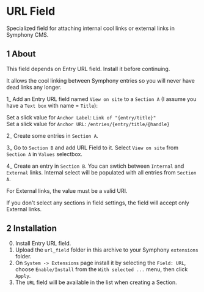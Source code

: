 URL Field
======================

Specialized field for attaching internal cool links or external links in Symphony CMS.


## 1 About ##

This field depends on Entry URL field. Install it before continuing.

It allows the cool linking between Symphony entries so you will never have dead links any longer.

1\_ Add an Entry URL field named `View on site` to a `Section A` (I assume you have a `Text box` with name = `Title`):

Set a slick value for `Anchor Label`: `Link of "{entry/title}"`<br />
Set a slick value for `Anchor URL`: `/entries/{entry/title/@handle}`

2\_ Create some entries in `Section A`.

3\_ Go to `Section B` and add URL Field to it. Select `View on site` from `Section A` in `Values` selectbox.

4\_ Create an entry in `Section B`. You can swtich between `Internal` and `External` links. Internal select will
be populated with all entries from `Section A`.

For External links, the value must be a valid URI.

If you don't select any sections in field settings, the field will accept only External links.


## 2 Installation ##

0. Install Entry URL field.
1. Upload the `url_field` folder in this archive to your Symphony `extensions` folder.
2. On `System -> Extensions` page install it by selecting the `Field: URL`, choose `Enable/Install` from the `With selected ...` menu, then click `Apply`.
3. The `URL` field will be available in the list when creating a Section.
